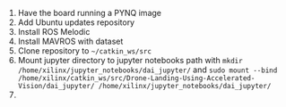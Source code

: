 1. Have the board running a PYNQ image
1. Add Ubuntu updates repository
1. Install ROS Melodic
1. Install MAVROS with dataset
1. Clone repository to `~/catkin_ws/src`
1. Mount jupyter directory to jupyter notebooks path with `mkdir /home/xilinx/jupyter_notebooks/dai_jupyter/` and `sudo mount --bind /home/xilinx/catkin_ws/src/Drone-Landing-Using-Accelerated-Vision/dai_jupyter/ /home/xilinx/jupyter_notebooks/dai_jupyter/`
1. 